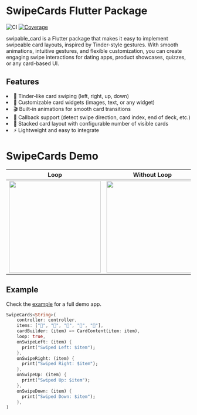 # SwipeCards Flutter Package

![CI](https://github.com/olikhanbd/swipable_card/actions/workflows/flutter.yml/badge.svg)
[![Coverage](https://codecov.io/gh/olikhanbd/swipable_card/branch/main/graph/badge.svg?token=97764297-c21a-4f55-a180-52816b31ffd0)](https://codecov.io/gh/olikhanbd/swipable_card)

swipable_card is a Flutter package that makes it easy to implement swipeable card layouts, inspired by Tinder-style gestures. With smooth animations, intuitive gestures, and flexible customization, you can create engaging swipe interactions for dating apps, product showcases, quizzes, or any card-based UI.

## Features
<list>
<li>🚀 Tinder-like card swiping (left, right, up, down)</li>

<li>🎨 Customizable card widgets (images, text, or any widget)</li>

<li>🎬 Built-in animations for smooth card transitions</li>

<li>🧩 Callback support (detect swipe direction, card index, end of deck, etc.)</li>

<li>🔄 Stacked card layout with configurable number of visible cards</li>

<li>⚡ Lightweight and easy to integrate</li>
</list>

# SwipeCards Demo

| Loop | Without Loop |
|------|--------------|
| <img src="example/assets/loop.gif" width="250"/> | <img src="example/assets/without_loop.gif" width="250"/> |

## Example

Check the [example](example/lib/main.dart) for a full demo app.

```dart
SwipeCards<String>(
	controller: controller,
	items: ["🍎", "🍌", "🍇", "🍓", "🍍"],
	cardBuilder: (item) => CardContent(item: item),
	loop: true,
	onSwipeLeft: (item) {
	  print("Swiped Left: $item");
	},
	onSwipeRight: (item) {
	  print("Swiped Right: $item");
	},
	onSwipeUp: (item) {
	  print("Swiped Up: $item");
	},
	onSwipeDown: (item) {
	  print("Swiped Down: $item");
	},
)


